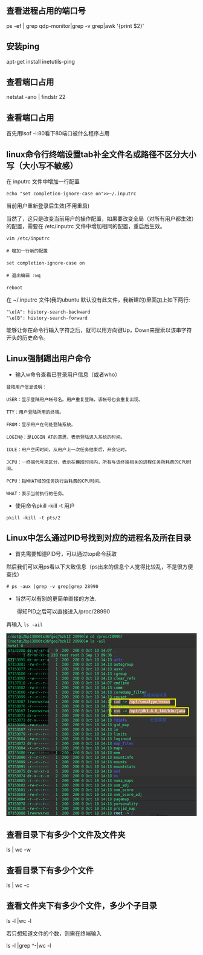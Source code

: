 ## 查看进程占用的端口号

ps -ef | grep qdp-monitor|grep -v grep|awk '{print $2}'

## 安装ping

apt-get install inetutils-ping


## 查看端口占用

netstat -ano | findstr 22

## 查看端口占用

首先用lsof -i:80看下80端口被什么程序占用

## linux命令行终端设置tab补全文件名或路径不区分大小写（大小写不敏感）

在 inputrc 文件中增加一行配置

```
echo "set completion-ignore-case on">>~/.inputrc
```

当前用户重新登录后生效(不用重启)

当然了，这只是改变当前用户的操作配置，如果要改变全局（对所有用户都生效）的配置，需要在 /etc/inputrc 文件中增加相同的配置，重启后生效。

```
vim /etc/inputrc

# 增加一行新的配置

set completion-ignore-case on

# 退出编辑 :wq

reboot
```

在 ~/.inputrc 文件(我的ubuntu 默认没有此文件，我新建的)里面加上如下两行:

```
"\e[A": history-search-backward
"\e[B": history-search-forward
```

能够让你在命令行输入字符之后，就可以用方向键Up，Down来搜索以该串字符开头的历史命令。


## Linux强制踢出用户命令

- 输入w命令查看已登录用户信息（或者who）

```
登陆用户信息说明：

USER：显示登陆用户帐号名。用户重复登陆，该帐号也会重复出现。

TTY：用户登陆所用的终端。

FROM：显示用户在何处登陆系统。

LOGIN@：是LOGIN AT的意思，表示登陆进入系统的时间。

IDLE：用户空闲时间，从用户上一次任务结束后，开会记时。

JCPU：一终端代号来区分，表示在摸段时间内，所有与该终端相关的进程任务所耗费的CPU时间。

PCPU：指WHAT域的任务执行后耗费的CPU时间。

WHAT：表示当前执行的任务。
```

- 使用命令pkill -kill -t 用户

```
pkill -kill -t pts/2
```

## Linux中怎么通过PID号找到对应的进程名及所在目录

- 首先需要知道PID号，可以通过top命令获取

然后我们可以用ps看以下大致信息（ps出来的信息个人觉得比较乱，不是很方便查找）

```
# ps -aux |grep -v grep|grep 28990
```

- 当然可以有别的更简单直接的方法.

　　得知PID之后可以直接进入/proc/28990

再输入 `ls -ail`

![](md-1.png)


## 查看目录下有多少个文件及文件夹

ls | wc -w


## 查看目录下有多少个文件

ls | wc -c

## 查看文件夹下有多少个文件，多少个子目录

ls -l |wc -l

若只想知道文件的个数，则需在终端输入

ls -l |grep ^-|wc -l

## 

